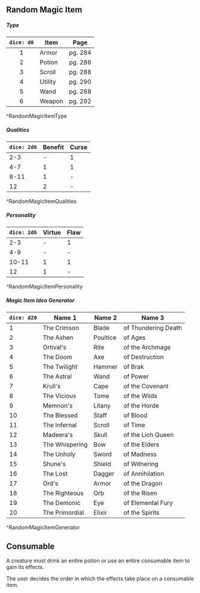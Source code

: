 
## Random Magic Item
##### Type
| `dice: d6` | Item    | Page    |
|:----------:| ------- | ------- |
|     1      | Armor   | pg. 284 |
|     2      | Potion  | pg. 286 |
|     3      | Scroll  | pg. 288 |
|     4      | Utility | pg. 290 |
|     5      | Wand    | pg. 288 |
|     6      | Weapon  | pg. 292 |
^RandomMagicItemType
##### Qualities
| `dice: 2d6` | Benefit | Curse |
| ----------- | ------- | ----- |
| 2-3         | -       | 1     |
| 4-7         | 1       | 1     |
| 8-11        | 1       | -     |
| 12          | 2       | -     |
^RandomMagicItemQualities
##### Personality
| `dice: 2d6` | Virtue | Flaw |
| ----------- | ------ | ---- |
| 2-3         | -      | 1    |
| 4-9         | -      | -    |
| 10-11       | 1      | 1    |
| 12          | 1      | -    |
^RandomMagicItemPersonality
##### Magic Item Idea Generator
| `dice: d20` | Name 1         | Name 2   | Name 3              |
| ----------- | -------------- | -------- | ------------------- |
| 1           | The Crimson    | Blade    | of Thundering Death |
| 2           | The Ashen      | Poultice | of Ages             |
| 3           | Ortival's      | Rite     | of the Archmage     |
| 4           | The Doom       | Axe      | of Destruction      |
| 5           | The Twilight   | Hammer   | of Brak             |
| 6           | The Astral     | Wand     | of Power            |
| 7           | Krull's        | Cape     | of the Covenant     |
| 8           | The Vicious    | Tome     | of the Wilds        |
| 9           | Memnon's       | Litany   | of the Horde        |
| 10          | The Blessed    | Staff    | of Blood            |
| 11          | The Infernal   | Scroll   | of Time             |
| 12          | Madeera's      | Skull    | of the Lich Queen   |
| 13          | The Whispering | Bow      | of the Elders       |
| 14          | The Unholy     | Sword    | of Madness          |
| 15          | Shune's        | Shield   | of Withering        |
| 16          | The Lost       | Dagger   | of Annihilation     |
| 17          | Ord's          | Armor    | of the Dragon       |
| 18          | The Righteous  | Orb      | of the Risen        |
| 19          | The Demonic    | Eye      | of Elemental Fury   |
| 20          | The Primordial | Elixir   | of the Spirits      |
^RandomMagicItemGenerator
## Consumable

A creature must drink an entire potion or use an entire consumable  item to gain its effects.

The user decides the order in which the effects take place on a  consumable item.



